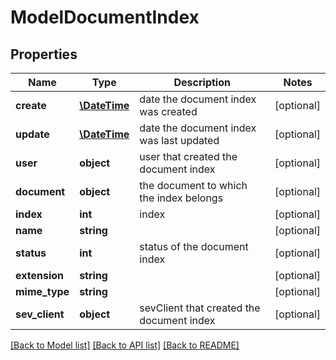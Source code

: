 # ModelDocumentIndex

## Properties
Name | Type | Description | Notes
------------ | ------------- | ------------- | -------------
**create** | [**\DateTime**](\DateTime.md) | date the document index was created | [optional] 
**update** | [**\DateTime**](\DateTime.md) | date the document index was last updated | [optional] 
**user** | **object** | user that created the document index | [optional] 
**document** | **object** | the document to which the index belongs | [optional] 
**index** | **int** | index | [optional] 
**name** | **string** |  | [optional] 
**status** | **int** | status of the document index | [optional] 
**extension** | **string** |  | [optional] 
**mime_type** | **string** |  | [optional] 
**sev_client** | **object** | sevClient that created the document index | [optional] 

[[Back to Model list]](../README.md#documentation-for-models) [[Back to API list]](../README.md#documentation-for-api-endpoints) [[Back to README]](../README.md)


